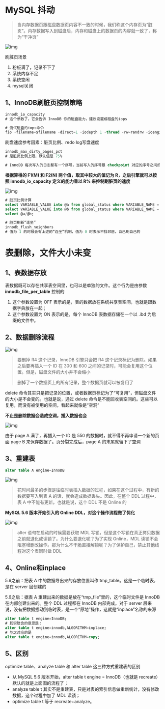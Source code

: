 # MySQL 抖动

> 当内存数据页跟磁盘数据页内容不一致的时候，我们称这个内存页为“脏页”。内存数据写入到磁盘后，内存和磁盘上的数据页的内容就一致了，称为“干净页”

![img](./assets/349cfab9e4f5d2a75e07b2132a301fda.jpeg)

刷脏页场景

1. 粉板满了，记录不下了
2. 系统内存不足
3. 系统空闲
4. mysql关闭

## 1、InnoDB刷脏页控制策略

```sql
innodb_io_capacity 
# 这个参数了，它会告诉 InnoDB 你的磁盘能力，建议设置成磁盘的iops

# 测试磁盘的iops命令
fio -filename=$filename -direct=1 -iodepth 1 -thread -rw=randrw -ioengine=psync -bs=16k -size=500M -numjobs=10 -runtime=10 -group_reporting -name=mytest 
```

刷盘速度参考因素：脏页比例、redo log写盘速度

```sql
innodb_max_dirty_pages_pct
# 是脏页比例上限，默认值是 75%

# InnoDB 每次写入的日志都有一个序号，当前写入的序号跟 checkpoint 对应的序号之间的差值，我们假设为 N

```

**根据算得的 F1(M) 和 F2(N) 两个值，取其中较大的值记为 R，之后引擎就可以按照 innodb_io_capacity 定义的能力乘以 R% 来控制刷脏页的速度**

![img](./assets/cc44c1d080141aa50df6a91067475374.png)

```sql
# 脏页比例计算
select VARIABLE_VALUE into @a from global_status where VARIABLE_NAME = 'Innodb_buffer_pool_pages_dirty';
select VARIABLE_VALUE into @b from global_status where VARIABLE_NAME = 'Innodb_buffer_pool_pages_total';
select @a/@b;
```

```sql
# 脏页刷新“连坐” 
innodb_flush_neighbors
# 值为 1 的时候会有上述的“连坐”机制，值为 0 时表示不找邻居，自己刷自己的
```

# 表删除，文件大小未变

## 1、表数据存放

表数据既可以存在共享表空间里，也可以是单独的文件。这个行为是由参数 **innodb_file_per_table** 控制的

1. 这个参数设置为 OFF 表示的是，表的数据放在系统共享表空间，也就是跟数据字典放在一起；
2. 这个参数设置为 ON 表示的是，每个 InnoDB 表数据存储在一个以 .ibd 为后缀的文件中。

## 2、数据删除流程

![img](./assets/f0b1e4ac610bcb5c5922d0b18563f3c8.png)

> 要删掉 R4 这个记录，InnoDB 引擎只会把 R4 这个记录标记为删除。如果之后要再插入一个 ID 在 300 和 600 之间的记录时，可能会复用这个位置。但是，磁盘文件的大小并不会缩小
>
> 删掉了一个数据页上的所有记录，整个数据页就可以被复用了

delete 命令其实只是把记录的位置，或者数据页标记为了“可复用”，但磁盘文件的大小是不会变的。也就是说，通过 delete 命令是不能回收表空间的。这些可以复用，而没有被使用的空间，看起来就像是“空洞”

**不止是删除数据会造成空洞，插入数据也会**

![img](./assets/8083f05a4a4c0372833a6e01d5a8e6ea.png)

由于 page A 满了，再插入一个 ID 是 550 的数据时，就不得不再申请一个新的页面 page B 来保存数据了。页分裂完成后，page A 的末尾就留下了空洞

## 3、重建表

```sql
alter table A engine=InnoDB
```

![img](./assets/02e083adaec6e1191f54992f7bc13dcd.png)

> 花时间最多的步骤是往临时表插入数据的过程，如果在这个过程中，有新的数据要写入到表 A 的话，就会造成数据丢失。因此，在整个 DDL 过程中，表 A 中不能有更新。也就是说，这个 DDL 不是 Online 的

**MySQL 5.6 版本开始引入的 Online DDL，对这个操作流程做了优化**

![img](./assets/2d1cfbbeb013b851a56390d38b5321f0.png)

> alter 语句在启动的时候需要获取 MDL 写锁，但是这个写锁在真正拷贝数据之前就退化成读锁了。为什么要退化呢？为了实现 Online，MDL 读锁不会阻塞增删改操作。那为什么不干脆直接解锁呢？为了保护自己，禁止其他线程对这个表同时做 DDL

## 4、Online和inplace

5.6之前：把表 A 中的数据导出来的存放位置叫作 tmp_table。这是一个临时表，是在 server 层创建的

5.6之后：据表 A 重建出来的数据是放在“tmp_file”里的，这个临时文件是 InnoDB 在内部创建出来的。整个 DDL 过程都在 InnoDB 内部完成。对于 server 层来说，没有把数据挪动到临时表，是一个“原地”操作，这就是“inplace”名称的来源

```sql
alter table t engine=InnoDB;
# 其实隐含的意思是：
alter table t engine=innodb,ALGORITHM=inplace;
# 与之对应的是
alter table t engine=innodb,ALGORITHM=copy;

```

## 5、区别

optimize table、analyze table 和 alter table 这三种方式重建表的区别

- 从 MySQL 5.6 版本开始，alter table t engine = InnoDB（也就是 recreate）默认的就是上面图的流程了；
- analyze table t 其实不是重建表，只是对表的索引信息做重新统计，没有修改数据，这个过程中加了 MDL 读锁；
- optimize table t 等于 recreate+analyze。

